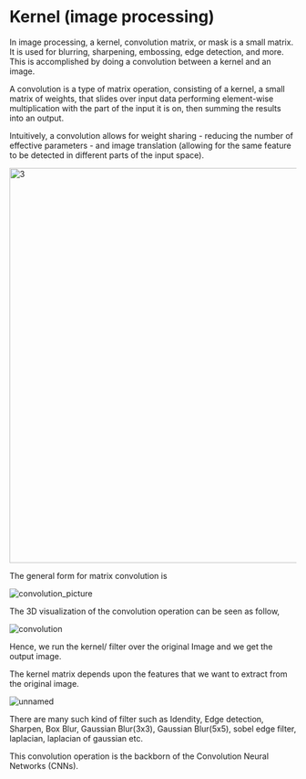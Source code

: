 
# Kernel (image processing)

In image processing, a kernel, convolution matrix, or mask is a small matrix. It is used for blurring, sharpening, embossing, edge detection, and more. This is accomplished by doing a convolution between a kernel and an image.

A convolution is a type of matrix operation, consisting of a kernel, a small matrix of weights, that slides over input data performing element-wise multiplication with the part of the input it is on, then summing the results into an output.

Intuitively, a convolution allows for weight sharing - reducing the number of effective parameters - and image translation (allowing for the same feature to be detected in different parts of the input space).

<img width="692" alt="3" src="https://user-images.githubusercontent.com/42026685/106718041-c705a080-6600-11eb-85f4-652939d81df6.png">

The general form for matrix convolution is

![convolution_picture](https://user-images.githubusercontent.com/42026685/106718110-e00e5180-6600-11eb-80f0-f07d9b4b79b7.png)

The 3D visualization of the convolution operation can be seen as follow,

![convolution](https://user-images.githubusercontent.com/42026685/106669526-1b326580-65ac-11eb-9304-3d99ecb8b0c0.png)

Hence, we run the kernel/ filter over the original Image and we get the  output image.

The kernel matrix depends upon the features that we want to extract from the original image.

![unnamed](https://user-images.githubusercontent.com/42026685/106669849-9136cc80-65ac-11eb-9d3c-4d1c48681b05.png)
 
There are many such kind of filter such as Idendity, Edge detection, Sharpen, Box Blur, Gaussian Blur(3x3), Gaussian Blur(5x5), sobel edge filter, laplacian, laplacian of gaussian etc.

This convolution operation is the backborn of the Convolution Neural Networks (CNNs).
